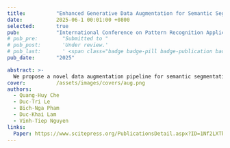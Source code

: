 ```yaml
---
title:          "Enhanced Generative Data Augmentation for Semantic Segmentation via Stronger Guidance"
date:           2025-06-1 00:01:00 +0800
selected:       true
pub:            "International Conference on Pattern Recognition Applications and Methods (ICPRAM)"
# pub_pre:        "Submitted to "
# pub_post:       'Under review.'
# pub_last:       ' <span class="badge badge-pill badge-publication badge-success">Spotlight</span>'
pub_date:       "2025"

abstract: >-
  We propose a novel data augmentation pipeline for semantic segmentation using a Controllable Diffusion model, which enhances prompt generation and visual reference blending to preserve class structures.
cover:          /assets/images/covers/aug.png
authors:
  - Quang-Huy Che 
  - Duc-Tri Le 
  - Bich-Nga Pham 
  - Duc-Khai Lam 
  - Vinh-Tiep Nguyen
links:
  Paper: https://www.scitepress.org/PublicationsDetail.aspx?ID=1Nf2LXTku9o=&t=1
---
```

